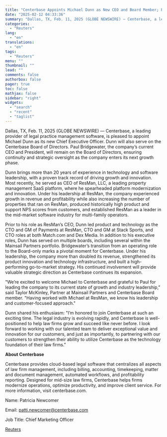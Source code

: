 ```yaml
---
title: "Centerbase Appoints Michael Dunn as New CEO and Board Member; Paul Bridgewater Remains on the Board of Directors"
date: "2025-02-12 04:33:36"
summary: "Dallas, TX, Feb. 11, 2025 (GLOBE NEWSWIRE) — Centerbase, a leading provider of legal practice management software, is pleased to appoint Michael Dunn as its new Chief Executive Officer. Dunn will also serve on the Centerbase Board of Directors. Paul Bridgewater, the company’s current CEO and President, will remain on..."
categories:
  - "Reuters"
lang:
  - "en"
translations:
  - "en"
tags:
  - "Reuters"
menu: ""
thumbnail: ""
lead: ""
comments: false
authorbox: false
pager: true
toc: false
mathjax: false
sidebar: "right"
widgets:
  - "search"
  - "recent"
  - "taglist"
---
```


Dallas, TX, Feb. 11, 2025 (GLOBE NEWSWIRE) — Centerbase, a leading provider of legal practice management software, is pleased to appoint Michael Dunn as its new Chief Executive Officer. Dunn will also serve on the Centerbase Board of Directors. Paul Bridgewater, the company’s current CEO and President, will remain on the Board of Directors, ensuring continuity and strategic oversight as the company enters its next growth phase.

Dunn brings more than 20 years of experience in technology and software leadership, with a proven track record of driving growth and innovation. Most recently, he served as CEO of ResMan, LLC, a leading property management SaaS platform, where he spearheaded platform modernization and innovation. Under his leadership at ResMan, the company experienced growth in revenue and profitability while also increasing the number of properties that ran on ResMan, produced historically high product and support NPS scores from customers, and established ResMan as a leader in the mid-market software industry for multi-family operators.

Prior to his role as ResMan’s CEO, Dunn led product and technology as the CTO and GM of Payments at ResMan, CTO and GM at Stack Sports, and CTO roles at both Match.com and Dex Media. In addition to his executive roles, Dunn has served on multiple boards, including several within the Mainsail Partners portfolio. Bridgewater’s transition from an operating role to the Board-only marks a pivotal moment for Centerbase. Under his leadership, the company more than doubled its revenue, strengthened its product innovation and technology infrastructure, and built a high-performing go-to-market strategy. His continued involvement will provide valuable strategic direction as Centerbase continues its expansion.

"We’re excited to welcome Michael to Centerbase and grateful to Paul for leading the company to its current state of growth and industry leadership," said Taylor McKinley, Partner at Mainsail Partners and Centerbase Board member. "Having worked with Michael at ResMan, we know his leadership and customer-focused approach."

Dunn shared his enthusiasm: "I’m honored to join Centerbase at such an exciting time. The legal industry is evolving rapidly, and Centerbase is well-positioned to help law firms grow and succeed like never before. I look forward to working with our talented team to deliver exceptional value and innovation for our customers, and just as importantly, to partnering with our customers to strengthen their ability to utilize Centerbase as the technology foundation of their law firms."

**About Centerbase** 

Centerbase provides cloud-based legal software that centralizes all aspects of law firm management, including billing, accounting, timekeeping, matter and document management, automated workflows, and profitability reporting. Designed for mid-size law firms, Centerbase helps firms modernize operations, optimize productivity, and improve client service. For more information, visit centerbase.com.

Name: Patricia Newcomer

Email: patti.newcomer@centerbase.com

Job Title: Chief Marketing Officer

[Reuters](https://www.tradingview.com/news/reuters.com,2025-02-11:newsml_GNXbkrrqQ:0-centerbase-appoints-michael-dunn-as-new-ceo-and-board-member-paul-bridgewater-remains-on-the-board-of-directors/)
